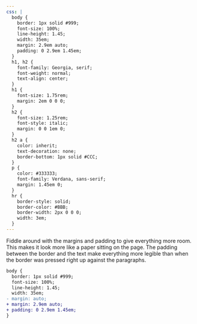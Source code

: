 ```yaml
---
css: |
  body {
    border: 1px solid #999;
    font-size: 100%;
    line-height: 1.45;
    width: 35em;
    margin: 2.9em auto;
    padding: 0 2.9em 1.45em;
  }
  h1, h2 {
    font-family: Georgia, serif;
    font-weight: normal;
    text-align: center;
  }
  h1 {
    font-size: 1.75rem;
    margin: 2em 0 0 0;
  }
  h2 {
    font-size: 1.25rem;
    font-style: italic;
    margin: 0 0 1em 0;
  }
  h2 a {
    color: inherit;
    text-decoration: none;
    border-bottom: 1px solid #CCC;
  }
  p {
    color: #333333;
    font-family: Verdana, sans-serif;
    margin: 1.45em 0;
  }
  hr {
    border-style: solid;
    border-color: #BBB;
    border-width: 2px 0 0 0;
    width: 3em;
  }
---
```


Fiddle around with the margins and padding to give everything more room. This makes it look more like a paper sitting on the page. The padding between the border and the text make everything more legible than when the border was pressed right up against the paragraphs.

```diff
body {
  border: 1px solid #999;
  font-size: 100%;
  line-height: 1.45;
  width: 35em;
- margin: auto;
+ margin: 2.9em auto;
+ padding: 0 2.9em 1.45em;
}
```